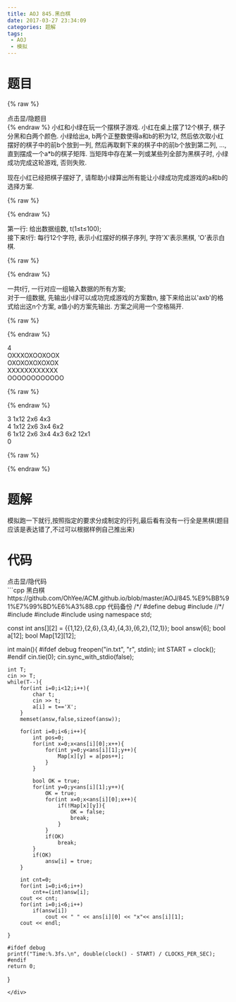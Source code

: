 ```yaml
---
title: AOJ 845.黑白棋
date: 2017-03-27 23:34:09
categories: 题解
tags:
 - AOJ
 - 模拟
---
```


# 题目
{% raw %}
<div><div class="fold_hider"><div class="close hider_title">点击显/隐题目</div></div><div class="fold">
    <div class="oj">   
        <div class="part" title="Description">
{% endraw %}
小红和小绿在玩一个摆棋子游戏.  
小红在桌上摆了12个棋子, 棋子分黑和白两个颜色. 小绿给出a, b两个正整数使得a和b的积为12, 然后依次取小红摆好的棋子中的前b个放到一列, 然后再取剩下来的棋子中的前b个放到第二列, ..., 直到摆成一个a*b的棋子矩阵. 当矩阵中存在某一列或某些列全部为黑棋子时, 小绿成功完成这轮游戏, 否则失败.  
  
现在小红已经把棋子摆好了, 请帮助小绿算出所有能让小绿成功完成游戏的a和b的选择方案.  
  
  

{% raw %}
        </div>
        <div class="part" title="Input">
{% endraw %}
  
第一行: 给出数据组数, t(1≤t≤100);  
接下来t行: 每行12个字符, 表示小红摆好的棋子序列, 字符'X'表示黑棋, 'O'表示白棋.  
  
  

{% raw %}
        </div>
        <div class="part" title="Output">
{% endraw %}
  
一共t行, 一行对应一组输入数据的所有方案;  
对于一组数据, 先输出小绿可以成功完成游戏的方案数n, 接下来给出以'axb'的格式给出这n个方案, a值小的方案先输出. 方案之间用一个空格隔开.  
  
  

{% raw %}
        </div>
        <div class="samp">
            <div class="clear"></div>
            <div class="input part" title="Sample Input">
{% endraw %}
  
4  
OXXXOXOOXOOX  
OXOXOXOXOXOX  
XXXXXXXXXXXX  
OOOOOOOOOOOO  
  
  

{% raw %}
            </div>
            <div class="output part" title="Sample Output">
{% endraw %}
  
3 1x12 2x6 4x3  
4 1x12 2x6 3x4 6x2  
6 1x12 2x6 3x4 4x3 6x2 12x1  
0  
  

{% raw %}
            </div>
            <div class="clear"></div>
        </div>
    </div>
</div></div>
{% endraw %}

<!--more-->
# 题解

模拟跑一下就行,按照指定的要求分成制定的行列,最后看有没有一行全是黑棋(题目应该是表达错了,不过可以根据样例自己推出来)  



# 代码
<div><div class="fold_hider"><div class="close hider_title">点击显/隐代码</div></div><div class="fold">```cpp 黑白棋 https://github.com/OhYee/ACM.github.io/blob/master/AOJ/845.%E9%BB%91%E7%99%BD%E6%A3%8B.cpp 代码备份
/*/
#define debug
#include <ctime>
//*/
#include <cstdio>
#include <iostream>
#include <cstring>
using namespace std;

const int ans[][2] = {{1,12},{2,6},{3,4},{4,3},{6,2},{12,1}};
bool answ[6];
bool a[12];
bool Map[12][12];

int main(){
    #ifdef debug
    freopen("in.txt", "r", stdin);
    int START = clock();
    #endif
    cin.tie(0);
    cin.sync_with_stdio(false);

    int T;
    cin >> T;
    while(T--){
        for(int i=0;i<12;i++){
            char t;
            cin >> t;
            a[i] = t=='X';
        }
        memset(answ,false,sizeof(answ));

        for(int i=0;i<6;i++){
            int pos=0;
            for(int x=0;x<ans[i][0];x++){
                for(int y=0;y<ans[i][1];y++){
                    Map[x][y] = a[pos++];
                }
            }

            bool OK = true;
            for(int y=0;y<ans[i][1];y++){
                OK = true;
                for(int x=0;x<ans[i][0];x++){
                    if(!Map[x][y]){
                        OK = false;
                        break;
                    }
                }
                if(OK)
                    break;
            }
            if(OK)
                answ[i] = true;
        }

        int cnt=0;
        for(int i=0;i<6;i++)
            cnt+=(int)answ[i];
        cout << cnt;
        for(int i=0;i<6;i++)
            if(answ[i])
                cout << " " << ans[i][0] << "x"<< ans[i][1];
        cout << endl;

    }

    #ifdef debug
    printf("Time:%.3fs.\n", double(clock() - START) / CLOCKS_PER_SEC);
    #endif
    return 0;
}

```
</div>